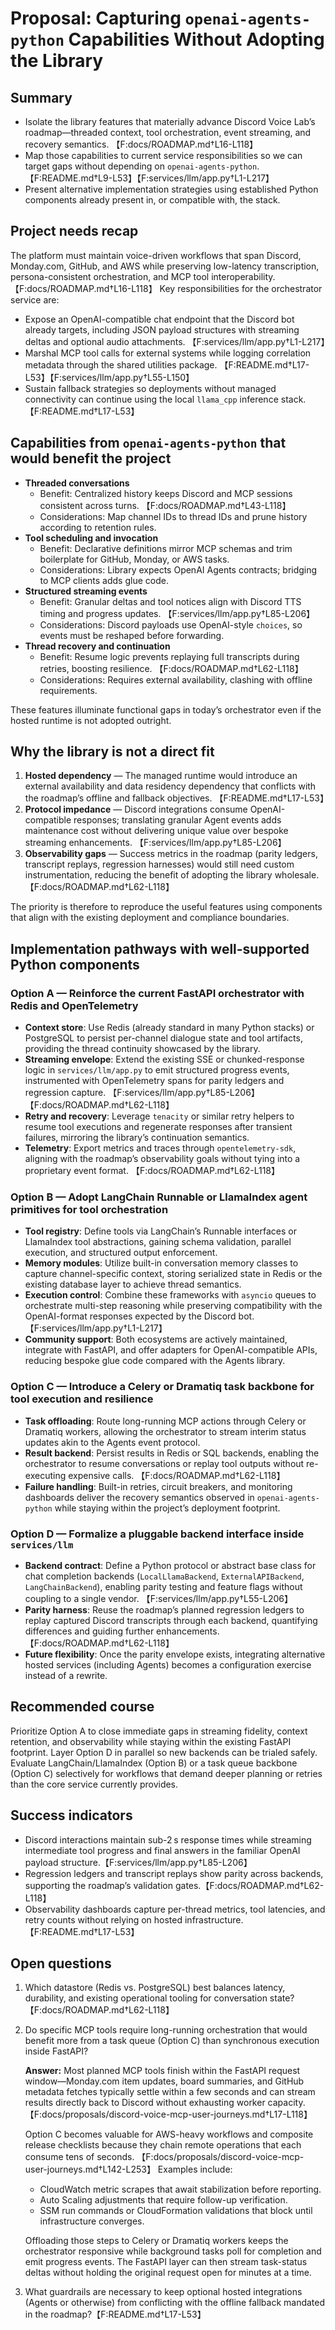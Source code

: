 # Proposal: Capturing `openai-agents-python` Capabilities Without Adopting the Library

## Summary

- Isolate the library features that materially advance Discord Voice Lab’s roadmap—threaded
  context, tool orchestration, event streaming, and recovery semantics.
  【F:docs/ROADMAP.md†L16-L118】
- Map those capabilities to current service responsibilities so we can target gaps without
  depending on `openai-agents-python`.
  【F:README.md†L9-L53】【F:services/llm/app.py†L1-L217】
- Present alternative implementation strategies using established Python components already
  present in, or compatible with, the stack.

## Project needs recap

The platform must maintain voice-driven workflows that span Discord, Monday.com, GitHub, and AWS
while preserving low-latency transcription, persona-consistent orchestration, and MCP tool
interoperability.
【F:docs/ROADMAP.md†L16-L118】
Key responsibilities for the orchestrator service are:

- Expose an OpenAI-compatible chat endpoint that the Discord bot already targets, including JSON
  payload structures with streaming deltas and optional audio attachments.
  【F:services/llm/app.py†L1-L217】
- Marshal MCP tool calls for external systems while logging correlation metadata through the shared
  utilities package.
  【F:README.md†L17-L53】【F:services/llm/app.py†L55-L150】
- Sustain fallback strategies so deployments without managed connectivity can continue using the
  local `llama_cpp` inference stack.
  【F:README.md†L17-L53】

## Capabilities from `openai-agents-python` that would benefit the project

- **Threaded conversations**
  - Benefit: Centralized history keeps Discord and MCP sessions consistent across turns.
    【F:docs/ROADMAP.md†L43-L118】
  - Considerations: Map channel IDs to thread IDs and prune history according to retention rules.
- **Tool scheduling and invocation**
  - Benefit: Declarative definitions mirror MCP schemas and trim boilerplate for GitHub, Monday,
    or AWS tasks.
  - Considerations: Library expects OpenAI Agents contracts; bridging to MCP clients adds glue
    code.
- **Structured streaming events**
  - Benefit: Granular deltas and tool notices align with Discord TTS timing and progress updates.
    【F:services/llm/app.py†L85-L206】
  - Considerations: Discord payloads use OpenAI-style `choices`, so events must be reshaped before
    forwarding.
- **Thread recovery and continuation**
  - Benefit: Resume logic prevents replaying full transcripts during retries, boosting resilience.
    【F:docs/ROADMAP.md†L62-L118】
  - Considerations: Requires external availability, clashing with offline requirements.

These features illuminate functional gaps in today’s orchestrator even if the hosted runtime is not adopted outright.

## Why the library is not a direct fit

1. **Hosted dependency** — The managed runtime would introduce an external availability and data
   residency dependency that conflicts with the roadmap’s offline and fallback objectives.
   【F:README.md†L17-L53】
2. **Protocol impedance** — Discord integrations consume OpenAI-compatible responses; translating
   granular Agent events adds maintenance cost without delivering unique value over bespoke
   streaming enhancements.
   【F:services/llm/app.py†L85-L206】
3. **Observability gaps** — Success metrics in the roadmap (parity ledgers, transcript replays,
   regression harnesses) would still need custom instrumentation, reducing the benefit of adopting
   the library wholesale.
   【F:docs/ROADMAP.md†L62-L118】

The priority is therefore to reproduce the useful features using components that align with the existing deployment and compliance boundaries.

## Implementation pathways with well-supported Python components

### Option A — Reinforce the current FastAPI orchestrator with Redis and OpenTelemetry

- **Context store**: Use Redis (already standard in many Python stacks) or PostgreSQL to persist
  per-channel dialogue state and tool artifacts, providing the thread continuity showcased by the
  library.
- **Streaming envelope**: Extend the existing SSE or chunked-response logic in
  `services/llm/app.py` to emit structured progress events, instrumented with OpenTelemetry spans
  for parity ledgers and regression capture.
  【F:services/llm/app.py†L85-L206】【F:docs/ROADMAP.md†L62-L118】
- **Retry and recovery**: Leverage `tenacity` or similar retry helpers to resume tool executions
  and regenerate responses after transient failures, mirroring the library’s continuation
  semantics.
- **Telemetry**: Export metrics and traces through `opentelemetry-sdk`, aligning with the
  roadmap’s observability goals without tying into a proprietary event format.
  【F:docs/ROADMAP.md†L62-L118】

### Option B — Adopt LangChain Runnable or LlamaIndex agent primitives for tool orchestration

- **Tool registry**: Define tools via LangChain’s Runnable interfaces or LlamaIndex tool
  abstractions, gaining schema validation, parallel execution, and structured output enforcement.
- **Memory modules**: Utilize built-in conversation memory classes to capture channel-specific
  context, storing serialized state in Redis or the existing database layer to achieve thread
  semantics.
- **Execution control**: Combine these frameworks with `asyncio` queues to orchestrate multi-step
  reasoning while preserving compatibility with the OpenAI-format responses expected by the
  Discord bot.
  【F:services/llm/app.py†L1-L217】
- **Community support**: Both ecosystems are actively maintained, integrate with FastAPI, and offer
  adapters for OpenAI-compatible APIs, reducing bespoke glue code compared with the Agents library.

### Option C — Introduce a Celery or Dramatiq task backbone for tool execution and resilience

- **Task offloading**: Route long-running MCP actions through Celery or Dramatiq workers, allowing
  the orchestrator to stream interim status updates akin to the Agents event protocol.
- **Result backend**: Persist results in Redis or SQL backends, enabling the orchestrator to resume
  conversations or replay tool outputs without re-executing expensive calls.
  【F:docs/ROADMAP.md†L62-L118】
- **Failure handling**: Built-in retries, circuit breakers, and monitoring dashboards deliver the
  recovery semantics observed in `openai-agents-python` while staying within the project’s
  deployment footprint.

### Option D — Formalize a pluggable backend interface inside `services/llm`

- **Backend contract**: Define a Python protocol or abstract base class for chat completion
  backends (`LocalLlamaBackend`, `ExternalAPIBackend`, `LangChainBackend`), enabling parity testing
  and feature flags without coupling to a single vendor.
  【F:services/llm/app.py†L55-L206】
- **Parity harness**: Reuse the roadmap’s planned regression ledgers to replay captured Discord
  transcripts through each backend, quantifying differences and guiding further enhancements.
  【F:docs/ROADMAP.md†L62-L118】
- **Future flexibility**: Once the parity envelope exists, integrating alternative hosted services
  (including Agents) becomes a configuration exercise instead of a rewrite.

## Recommended course

Prioritize Option A to close immediate gaps in streaming fidelity, context retention, and
observability while staying within the existing FastAPI footprint. Layer Option D in parallel so
new backends can be trialed safely. Evaluate LangChain/LlamaIndex (Option B) or a task queue
backbone (Option C) selectively for workflows that demand deeper planning or retries than the core
service currently provides.

## Success indicators

- Discord interactions maintain sub-2 s response times while streaming intermediate tool progress and final answers in the familiar OpenAI payload structure.【F:services/llm/app.py†L85-L206】
- Regression ledgers and transcript replays show parity across backends, supporting the roadmap’s validation gates.【F:docs/ROADMAP.md†L62-L118】
- Observability dashboards capture per-thread metrics, tool latencies, and retry counts without relying on hosted infrastructure.【F:README.md†L17-L53】

## Open questions

1. Which datastore (Redis vs. PostgreSQL) best balances latency, durability, and existing operational tooling for conversation state?【F:docs/ROADMAP.md†L62-L118】
2. Do specific MCP tools require long-running orchestration that would benefit more from a task queue (Option C) than synchronous execution inside FastAPI?

   **Answer:** Most planned MCP tools finish within the FastAPI request window—Monday.com item
   updates, board summaries, and GitHub metadata fetches typically settle within a few seconds and
   can stream results directly back to Discord without exhausting worker capacity.
   【F:docs/proposals/discord-voice-mcp-user-journeys.md†L17-L118】

   Option C becomes valuable for AWS-heavy workflows and composite release checklists because they
   chain remote operations that each consume tens of seconds.
   【F:docs/proposals/discord-voice-mcp-user-journeys.md†L142-L253】
   Examples include:
   - CloudWatch metric scrapes that await stabilization before reporting.
   - Auto Scaling adjustments that require follow-up verification.
   - SSM run commands or CloudFormation validations that block until infrastructure converges.

   Offloading those steps to Celery or Dramatiq workers keeps the orchestrator responsive while
   background tasks poll for completion and emit progress events. The FastAPI layer can then stream
   task-status deltas without holding the original request open for minutes at a time.
3. What guardrails are necessary to keep optional hosted integrations (Agents or otherwise) from conflicting with the offline fallback mandated in the roadmap?【F:README.md†L17-L53】
